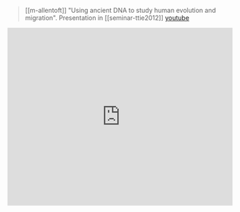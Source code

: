 > [[m-allentoft]] "Using ancient DNA to study human evolution and migration". Presentation in [[seminar-ttie2012]] [youtube](https://youtu.be/iyekkPcAUuU)


<iframe width="100%" height="400" src="https://www.youtube.com/embed/iyekkPcAUuU" frameborder="0" allow="accelerometer; autoplay; clipboard-write; encrypted-media; gyroscope; picture-in-picture" allowfullscreen sandbox></iframe>